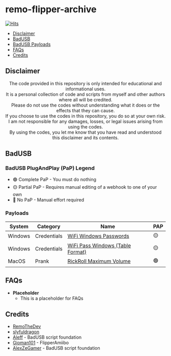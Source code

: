 # remo-flipper-archive


[![Hits](https://hits.seeyoufarm.com/api/count/incr/badge.svg?url=https%3A%2F%2Fgithub.com%2FRemoTheDev%2Fmy-flipper-archive&count_bg=%23C83D3D&title_bg=%23555555&icon=googlenearby.svg&icon_color=%23B6B4B4&title=hits&edge_flat=false)](https://hits.seeyoufarm.com)

* [Disclaimer](#disclaimer)
* [BadUSB](#badusb)
* [BadUSB Payloads](#payloads)
* [FAQs](#faqs)
* [Credits](#credits)


## Disclaimer

<div align=center>

The code provided in this repository is only intended for educational and informational uses. <br />
It is a personal collection of code and scripts from myself and other authors where all will be credited.<br />
Please do not use the codes without understanding what it does or the effects that they can cause.<br />
If you choose to use the codes in this repository, you do so at your own risk. I am not responsible for any damages, losses, or legal issues arising from using the codes.<br />
By using the codes, you let me know that you have read and understood this disclaimer and its contents.<br />

</div>

## BadUSB 

### BadUSB PlugAndPlay (PaP) Legend

- 🟢 Complete PaP - You must do nothing
- 🟡 Partial PaP - Requires manual editing of a webhook to one of your own
- 🔴 No PaP - Manual effort required


### Payloads

|System|Category|Name|PAP|
|--|--|--|--|
|Windows|Credentials|[WiFi Windows Passwords](https://github.com/RemoTheDev/remo-flipper-archive/tree/main/BadUSB/Windows/WiFiPasswords_Windows)|🟡|
|Windows|Credentials|[WiFi Pass Windows (Table Format)](https://github.com/RemoTheDev/remo-flipper-archive/tree/main/BadUSB/Windows/WifiPassWindows)|🟡|
|MacOS|Prank|[RickRoll Maximum Volume](https://github.com/RemoTheDev/remo-flipper-archive/tree/main/BadUSB/MacOS)|🟢|



## FAQs

- **Placeholder** 
    - This is a placeholder for FAQs


## Credits

- [RemoTheDev](https://remothe.dev)
- [slyfuldragon](https://git.slyfuldragon.dev)
- [Aleff](https://aleff-github.github.io/) - BadUSB script foundation
- [Gioman101](https://github.com/Gioman101/FlipperAmiibo/) - FlipperAmiibo
- [AlexZeGamer](https://gist.github.com/AlexZeGamer) - BadUSB script foundation

